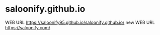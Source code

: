 # saloonify.github.io

WEB URL https://saloonify95.github.io/saloonify.github.io/
new WEB URL https://saloonify.com/
